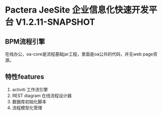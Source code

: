 # Pactera JeeSite 企业信息化快速开发平台 V1.2.11-SNAPSHOT

## BPM流程引擎
在线办公，oa-core是流程基础jar工程，里面是oa公共的代码，并无web page资源。

## 特性features
1.	activiti 工作流引擎
2.	REST diagram 在线流程设计器
3.	数据库初始化脚本
4.	流程模型化管理
